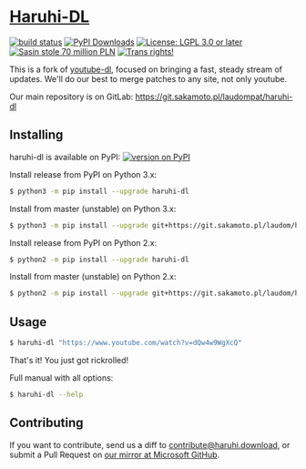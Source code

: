 # [Haruhi-DL](https://haruhi.download/)

[![build status](https://img.shields.io/gitlab/pipeline/laudom/haruhi-dl/master?gitlab_url=https%3A%2F%2Fgit.sakamoto.pl&style=flat-square)](https://git.sakamoto.pl/laudom/haruhi-dl/-/pipelines)
[![PyPI Downloads](https://img.shields.io/pypi/dm/haruhi-dl?style=flat-square)](https://pypi.org/project/haruhi-dl/)
[![License: LGPL 3.0 or later](https://img.shields.io/pypi/l/haruhi-dl?style=flat-square)](https://git.sakamoto.pl/laudom/haruhi-dl/-/blob/master/README.md)
[![Sasin stole 70 million PLN](https://img.shields.io/badge/Sasin-stole%2070%20million%20PLN-orange?style=flat-square)](https://www.planeta.pl/Wiadomosci/Polityka/Ile-kosztowaly-karty-wyborcze-Sasin-do-wiezienia-Wybory-odwolane)
[![Trans rights!](https://img.shields.io/badge/Trans-rights!-5BCEFA?style=flat-square)](http://transfuzja.org/en/artykuly/trans_people_in_poland/situation.htm)

This is a fork of [youtube-dl](https://yt-dl.org/), focused on bringing a fast, steady stream of updates. We'll do our best to merge patches to any site, not only youtube.

Our main repository is on GitLab: https://git.sakamoto.pl/laudompat/haruhi-dl

## Installing

haruhi-dl is available on PyPI: [![version on PyPI](https://img.shields.io/pypi/v/haruhi-dl?style=flat-square)](https://pypi.org/project/haruhi-dl/)

Install release from PyPI on Python 3.x:
```sh
$ python3 -m pip install --upgrade haruhi-dl
```
Install from master (unstable) on Python 3.x:
```sh
$ python3 -m pip install --upgrade git+https://git.sakamoto.pl/laudom/haruhi-dl.git
```

Install release from PyPI on Python 2.x:
```sh
$ python2 -m pip install --upgrade haruhi-dl
```
Install from master (unstable) on Python 2.x:
```sh
$ python2 -m pip install --upgrade git+https://git.sakamoto.pl/laudom/haruhi-dl.git
```

## Usage

```sh
$ haruhi-dl "https://www.youtube.com/watch?v=dQw4w9WgXcQ"
```
That's it! You just got rickrolled!

Full manual with all options:
```sh
$ haruhi-dl --help
```
## Contributing

If you want to contribute, send us a diff to <contribute@haruhi.download>, or submit a Pull Request on [our mirror at Microsoft GitHub](https://haruhi.download/).
